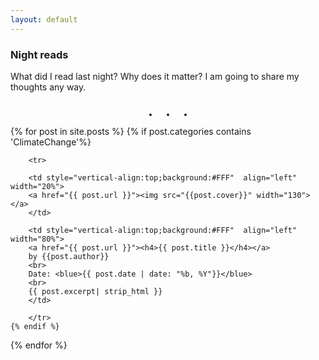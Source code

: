 ```yaml
---
layout: default
---
```

### Night reads
What did I read last night? Why does it matter? I am going to share my thoughts
any way.


<div class="card" align="center">
<div style="font-size:25px;font-weight:600;margin:10px 0px 10px 0px">
.<span style="margin-left:0.8em"></span>.<span style="margin-left:0.8em"></span>.</div>
</div>

<table>
{% for post in site.posts %}
    {% if post.categories contains 'ClimateChange'%}

        <tr>

        <td style="vertical-align:top;background:#FFF"  align="left" width="20%">
        <a href="{{ post.url }}"><img src="{{post.cover}}" width="130"></a>
        </td>

        <td style="vertical-align:top;background:#FFF"  align="left" width="80%">
        <a href="{{ post.url }}"><h4>{{ post.title }}</h4></a>
        by {{post.author}}
        <br>
        Date: <blue>{{ post.date | date: "%b, %Y"}}</blue>
        <br>
        {{ post.excerpt| strip_html }}
        </td>

        </tr>
    {% endif %}
{% endfor %}
</table>
